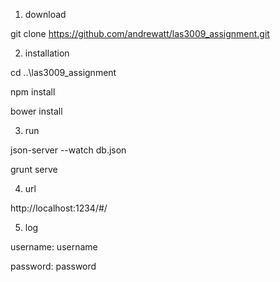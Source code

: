 1. download

git clone https://github.com/andrewatt/las3009_assignment.git

2. installation

cd ..\las3009_assignment

npm install

bower install

3. run

json-server --watch db.json

grunt serve

4. url

http://localhost:1234/#/

5. log

username: username

password: password
